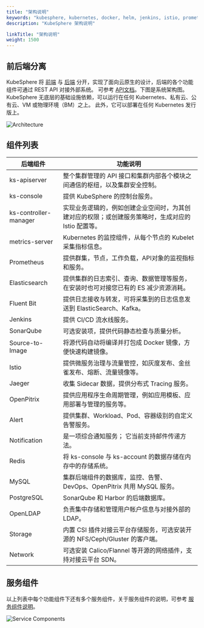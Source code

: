 ```yaml
---
title: "架构说明"
keywords: "kubesphere, kubernetes, docker, helm, jenkins, istio, prometheus, devops, service mesh，架构说明，架构"
description: "KubeSphere 架构说明"

linkTitle: "架构说明"
weight: 1500
---
```


## 前后端分离

KubeSphere 将 [前端](https://github.com/kubesphere/console) 与 [后端](https://github.com/kubesphere/kubesphere) 分开，实现了面向云原生的设计，后端的各个功能组件可通过 REST API 对接外部系统。 可参考 [API文档](../../reference/api-docs/)。下图是系统架构图。 KubeSphere 无底层的基础设施依赖，可以运行在任何 Kubernetes、私有云、公有云、VM 或物理环境（BM）之上。 此外，它可以部署在任何 Kubernetes 发行版上。

![Architecture](https://pek3b.qingstor.com/kubesphere-docs/png/20190810073322.png)

## 组件列表

| 后端组件 | 功能说明 |
|---|---|
| ks-apiserver | 整个集群管理的 API 接口和集群内部各个模块之间通信的枢纽，以及集群安全控制。|
| ks-console | 提供 KubeSphere 的控制台服务。|
| ks-controller-manager | 实现业务逻辑的，例如创建企业空间时，为其创建对应的权限；或创建服务策略时，生成对应的 Istio 配置等。|
| metrics-server | Kubernetes 的监控组件，从每个节点的 Kubelet 采集指标信息。|
| Prometheus | 提供群集，节点，工作负载，API对象的监视指标和服务。|
| Elasticsearch | 提供集群的日志索引、查询、数据管理等服务，在安装时也可对接您已有的 ES 减少资源消耗。|
| Fluent Bit | 提供日志接收与转发，可将采集到的⽇志信息发送到 ElasticSearch、Kafka。 |
| Jenkins | 提供 CI/CD 流水线服务。|
| SonarQube | 可选安装项，提供代码静态检查与质量分析。|
| Source-to-Image | 将源代码自动将编译并打包成 Docker 镜像，方便快速构建镜像。|
| Istio | 提供微服务治理与流量管控，如灰度发布、金丝雀发布、熔断、流量镜像等。|
| Jaeger | 收集 Sidecar 数据，提供分布式 Tracing 服务。|
| OpenPitrix | 提供应用程序生命周期管理，例如应用模板、应用部署与管理的服务等。|
| Alert | 提供集群、Workload、Pod、容器级别的自定义告警服务。|
| Notification | 是一项综合通知服务； 它当前支持邮件传递方法。|
| Redis | 将 ks-console 与 ks-account 的数据存储在内存中的存储系统。|
| MySQL | 集群后端组件的数据库，监控、告警、DevOps、OpenPitrix 共用 MySQL 服务。|
| PostgreSQL | SonarQube 和 Harbor 的后端数据库。|
| OpenLDAP | 负责集中存储和管理用户帐户信息与对接外部的 LDAP。|
| Storage | 内置 CSI 插件对接云平台存储服务，可选安装开源的 NFS/Ceph/Gluster 的客户端。|
| Network | 可选安装 Calico/Flannel 等开源的网络插件，支持对接云平台 SDN。|

## 服务组件

以上列表中每个功能组件下还有多个服务组件，关于服务组件的说明，可参考 [服务组件说明](../../pluggable-components/)。

![Service Components](https://pek3b.qingstor.com/kubesphere-docs/png/20191017163549.png)
